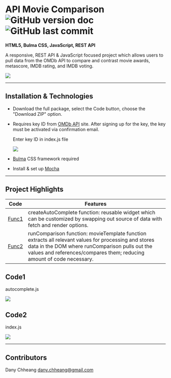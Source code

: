 # API Movie Comparison ![GitHub version doc](https://img.shields.io/badge/Version-1.0.0-red) ![GitHub last commit](https://img.shields.io/github/last-commit/dcc5235/Movie_Fight_API?style=flat-square) 

**HTML5, Bulma CSS, JavaScript, REST API**

A responsive, REST API & JavaScript focused project which allows users to pull data from the OMDb API to compare and contrast movie awards, metascore, IMDB rating, and IMDB voting.

![](https://scontent.fdpa1-1.fna.fbcdn.net/v/t1.0-9/125255223_1256385504739288_2391008887479603317_n.jpg?_nc_cat=104&ccb=2&_nc_sid=0debeb&_nc_ohc=_pfIuXrJiSEAX9CK_5-&_nc_ht=scontent.fdpa1-1.fna&oh=5eb66519bc9ba8b06d6c434fa3cc364b&oe=5FD130D4)

---

## Installation & Technologies

- Download the full package, select the Code button, choose the "Download ZIP" option.
- Requires key ID from [OMDb API](http://omdbapi.com/) site. After signing up for the key, the key must be activated via confirmation email.
  
  Enter key ID in index.js file
  
  ![](https://bit.ly/2UnzumJ)
  
- [Bulma](https://bulma.io/) CSS framework required
- Install & set up [Mocha](https://mochajs.org/#running-mocha-in-the-browser)

---

## Project Highlights

Code | Features
------------ | -------------
[Func1](#Code1) | createAutoComplete function: reusable widget which can be customized by swapping out source of data with fetch and render options.
[Func2](#Code2) | runComparison function: movieTemplate function extracts all relevant values for processing and stores data in the DOM where runComparison pulls out the values and references/compares them; reducing amount of code necessary.

## Code1
autocomplete.js

![](https://bit.ly/38B0qI5)

## Code2
index.js

![](https://bit.ly/3eSLN3Q)

---

## Contributors

Dany Chheang dany.chheang@gmail.com

